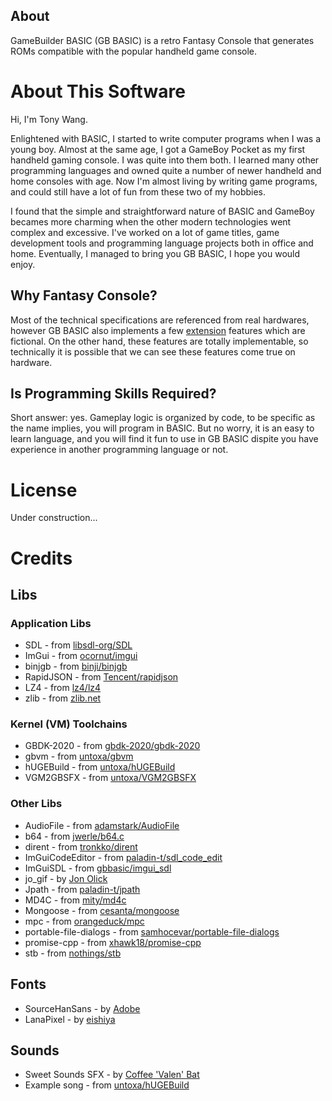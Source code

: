 ## About

GameBuilder BASIC (GB BASIC) is a retro Fantasy Console that generates ROMs compatible with the popular handheld game console.

# About This Software

Hi, I'm Tony Wang.

Enlightened with BASIC, I started to write computer programs when I was a young boy. Almost at the same age, I got a GameBoy Pocket as my first handheld gaming console. I was quite into them both. I learned many other programming languages and owned quite a number of newer handheld and home consoles with age. Now I'm almost living by writing game programs, and could still have a lot of fun from these two of my hobbies.

I found that the simple and straightforward nature of BASIC and GameBoy becames more charming when the other modern technologies went complex and excessive. I've worked on a lot of game titles, game development tools and programming language projects both in office and home. Eventually, I managed to bring you GB BASIC, I hope you would enjoy.

## Why Fantasy Console?

Most of the technical specifications are referenced from real hardwares, however GB BASIC also implements a few <a href="/kits/gbb/extensions.html#kernel-extension">extension</a> features which are fictional. On the other hand, these features are totally implementable, so technically it is possible that we can see these features come true on hardware.

## Is Programming Skills Required?

Short answer: yes. Gameplay logic is organized by code, to be specific as the name implies, you will program in BASIC. But no worry, it is an easy to learn language, and you will find it fun to use in GB BASIC dispite you have experience in another programming language or not.

# License

Under construction...

# Credits

## Libs

### Application Libs

* SDL - from [libsdl-org/SDL](https://github.com/libsdl-org/SDL)
* ImGui - from [ocornut/imgui](https://github.com/ocornut/imgui)
* binjgb - from [binji/binjgb](https://github.com/binji/binjgb)
* RapidJSON - from [Tencent/rapidjson](https://github.com/Tencent/rapidjson)
* LZ4 - from [lz4/lz4](https://github.com/lz4/lz4)
* zlib - from [zlib.net](https://zlib.net/)

### Kernel (VM) Toolchains

* GBDK-2020 - from [gbdk-2020/gbdk-2020](https://github.com/gbdk-2020/gbdk-2020)
* gbvm - from [untoxa/gbvm](https://github.com/untoxa/gbvm)
* hUGEBuild - from [untoxa/hUGEBuild](https://github.com/untoxa/hUGEBuild)
* VGM2GBSFX - from [untoxa/VGM2GBSFX](https://github.com/untoxa/VGM2GBSFX)

### Other Libs

* AudioFile - from [adamstark/AudioFile](https://github.com/adamstark/AudioFile)
* b64 - from [jwerle/b64.c](https://github.com/jwerle/b64.c)
* dirent - from [tronkko/dirent](https://github.com/tronkko/dirent)
* ImGuiCodeEditor - from [paladin-t/sdl_code_edit](https://github.com/paladin-t/sdl_code_edit)
* ImGuiSDL - from [gbbasic/imgui_sdl](https://github.com/gbbasic/imgui_sdl)
* jo_gif - by [Jon Olick](https://www.jonolick.com/home/gif-writer)
* Jpath - from [paladin-t/jpath](https://github.com/paladin-t/jpath)
* MD4C - from [mity/md4c](http://github.com/mity/md4c)
* Mongoose - from [cesanta/mongoose](https://github.com/cesanta/mongoose)
* mpc - from [orangeduck/mpc](https://github.com/orangeduck/mpc)
* portable-file-dialogs - from [samhocevar/portable-file-dialogs](https://github.com/samhocevar/portable-file-dialogs)
* promise-cpp - from [xhawk18/promise-cpp](https://github.com/xhawk18/promise-cpp)
* stb - from [nothings/stb](https://github.com/nothings/stb)

## Fonts

* SourceHanSans - by [Adobe](/kits/gbb/licenses/License_SourceHanSans.txt)
* LanaPixel - by [eishiya](/kits/gbb/licenses/License_LanaPixel.txt)

## Sounds

* Sweet Sounds SFX - by [Coffee 'Valen' Bat](/kits/gbb/licenses/License_SweetSounds_SFX.txt)
* Example song - from [untoxa/hUGEBuild](https://github.com/untoxa/hUGEBuild)
